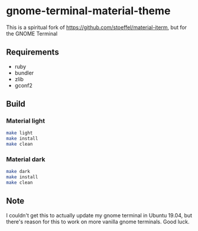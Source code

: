 # gnome-terminal-material-theme
This is a spiritual fork of https://github.com/stoeffel/material-iterm, but for the GNOME Terminal

## Requirements

- ruby
- bundler
- zlib
- gconf2

## Build

### Material light

```bash
make light
make install
make clean
```

### Material dark

```bash
make dark
make install
make clean
```

## Note

I couldn't get this to actually update my gnome terminal in Ubuntu 19.04, but there's reason for this to work on more vanilla gnome terminals. Good luck.
